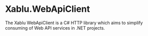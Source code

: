 # Xablu.WebApiClient
The Xablu WebApiClient is a C# HTTP library which aims to simplify consuming of Web API services in .NET projects.
